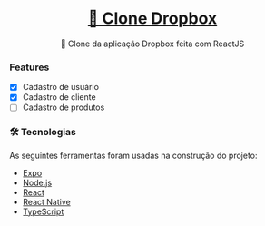 <h1 align="center">
    <a href="https://pt-br.reactjs.org/">🔗 Clone Dropbox</a>
</h1>
<p align="center">🚀 Clone da aplicação Dropbox feita com ReactJS</p>

### Features

- [x] Cadastro de usuário
- [x] Cadastro de cliente
- [ ] Cadastro de produtos

### 🛠 Tecnologias

As seguintes ferramentas foram usadas na construção do projeto:

- [Expo](https://expo.io/)
- [Node.js](https://nodejs.org/en/)
- [React](https://pt-br.reactjs.org/)
- [React Native](https://reactnative.dev/)
- [TypeScript](https://www.typescriptlang.org/)

